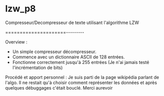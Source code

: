 # lzw_p8
Compresseur/Decompresseur de texte utilisant l'algorithme LZW

=====================---------

Overview :
- Un simple compresseur décompresseur.
- Commence avec un dictionnaire ASCII de 128 entrées.
- Fonctionne correctement jusqu'à 255 entrées (Je n'ai jamais testé l'incrémentation de bits)

Procédé et apport personnel :
Je suis parti de la page wikipédia parlant de l'algo. Il ne restait qu'à choisir comment représenter les données et après quelques débuggages c'était bouclé. Merci aurevoir
